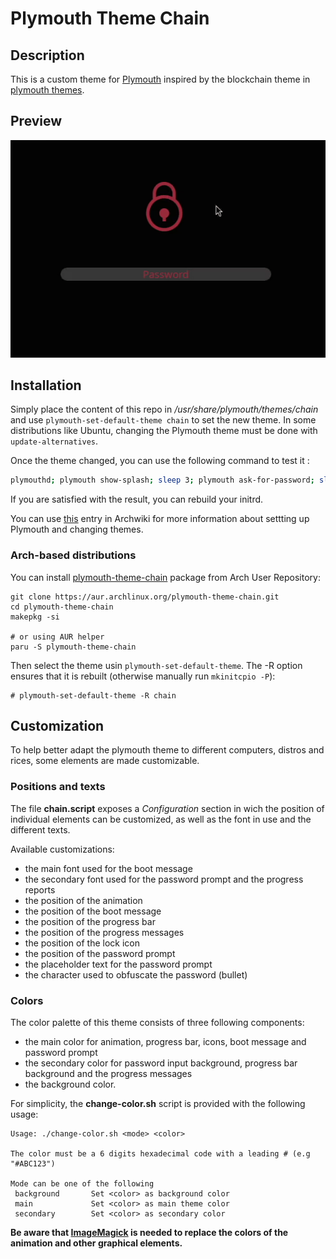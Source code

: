 # **Plymouth Theme Chain**

## **Description**

This is a custom theme for [Plymouth](https://www.freedesktop.org/wiki/Software/Plymouth) inspired by the blockchain theme in [plymouth themes](https://github.com/adi1090x/plymouth-themes).


## **Preview**

![gif](preview/demo.gif)

## **Installation**

Simply place the content of this repo in */usr/share/plymouth/themes/chain* and use `plymouth-set-default-theme chain` to set the new theme. 
In some distributions like Ubuntu, changing the Plymouth theme must be done with `update-alternatives`.

Once the theme changed, you can use the following command to test it :

```bash
plymouthd; plymouth show-splash; sleep 3; plymouth ask-for-password; sleep 2; plymouth quit
```

If you are satisfied with the result, you can rebuild your initrd.

You can use [this](https://wiki.archlinux.org/index.php/plymouth) entry in Archwiki for more information about settting up Plymouth and changing themes.

### Arch-based distributions

You can install [plymouth-theme-chain][1] package from Arch User Repository:

```shell
git clone https://aur.archlinux.org/plymouth-theme-chain.git
cd plymouth-theme-chain
makepkg -si

# or using AUR helper
paru -S plymouth-theme-chain
```

Then select the theme usin `plymouth-set-default-theme`. 
The -R option ensures that it is rebuilt (otherwise manually run `mkinitcpio -P`):

```shell
# plymouth-set-default-theme -R chain
```

## **Customization**

To help better adapt the plymouth theme to different computers, distros and rices, some elements are made customizable.

### **Positions and texts**

The file **chain.script** exposes a *Configuration* section in wich the position of individual elements can be customized, as well as the font in use and the different texts.

Available customizations:
- the main font used for the boot message
- the secondary font used for the password prompt and the progress reports
- the position of the animation
- the position of the boot message
- the position of the progress bar
- the position of the progress messages
- the position of the lock icon
- the position of the password prompt
- the placeholder text for the password prompt
- the character used to obfuscate the password (bullet)

### **Colors**

The color palette of this theme consists of three following components:
- the main color for animation, progress bar, icons, boot message and password prompt
- the secondary color for password input background, progress bar background and the progress messages
- the background color.

For simplicity, the **change-color.sh** script is provided with the following usage:

```
Usage: ./change-color.sh <mode> <color>

The color must be a 6 digits hexadecimal code with a leading # (e.g "#ABC123")

Mode can be one of the following
 background       Set <color> as background color
 main             Set <color> as main theme color
 secondary        Set <color> as secondary color
```

**Be aware that [ImageMagick](https://imagemagick.org/) is needed to replace the colors of the animation and other graphical elements.**

[1]: https://aur.archlinux.org/packages/plymouth-theme-chain
